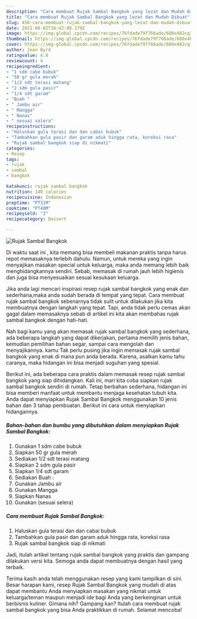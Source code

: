 ```yaml
---
description: "Cara membuat Rujak Sambal Bangkok yang lezat dan Mudah Dibuat"
title: "Cara membuat Rujak Sambal Bangkok yang lezat dan Mudah Dibuat"
slug: 456-cara-membuat-rujak-sambal-bangkok-yang-lezat-dan-mudah-dibuat
date: 2021-06-02T16:42:08.179Z
image: https://img-global.cpcdn.com/recipes/76fdade79f766ade/680x482cq70/rujak-sambal-bangkok-foto-resep-utama.jpg
thumbnail: https://img-global.cpcdn.com/recipes/76fdade79f766ade/680x482cq70/rujak-sambal-bangkok-foto-resep-utama.jpg
cover: https://img-global.cpcdn.com/recipes/76fdade79f766ade/680x482cq70/rujak-sambal-bangkok-foto-resep-utama.jpg
author: Jean Byrd
ratingvalue: 4.8
reviewcount: 4
recipeingredient:
- "1 sdm cabe bubuk"
- "50 gr gula merah"
- "1/2 sdt terasi matang"
- "2 sdm gula pasir"
- "1/4 sdt garam"
- "Buah "
- " Jambu air"
- " Mangga"
- " Nanas"
- " sesuai selera"
recipeinstructions:
- "Haluskan gula terasi dan dan cabai bubuk"
- "Tambahkan gula pasir dan garam aduk hingga rata, koreksi rasa"
- "Rujak sambal bangkok siap di nikmati"
categories:
- Resep
tags:
- rujak
- sambal
- bangkok

katakunci: rujak sambal bangkok 
nutrition: 140 calories
recipecuisine: Indonesian
preptime: "PT31M"
cooktime: "PT40M"
recipeyield: "3"
recipecategory: Dessert

---
```



![Rujak Sambal Bangkok](https://img-global.cpcdn.com/recipes/76fdade79f766ade/680x482cq70/rujak-sambal-bangkok-foto-resep-utama.jpg)

Di waktu  saat ini , kita memang bisa membeli makanan praktis tanpa harus repot memasaknya terlebih dahulu. Namun, untuk mereka yang ingin menyajikan masakan special untuk keluarga, maka anda memang lebih baik menghidangkannya sendiri. Sebab, memasak di rumah jauh lebih higienis dan juga bisa menyesuaikan sesuai kesukaan keluarga.

Jika anda lagi mencari inspirasi resep rujak sambal bangkok yang enak dan sederhana,maka anda sudah berada di tempat yang tepat. Cara membuat rujak sambal bangkok  sebenarnya tidak sulit untuk dilakukan jika kita membuatnya dengan langkah yang tepat. Tapi, anda tidak perlu cemas akan gagal dalam memasaknya 
sebab di artikel ini kita akan membahas rujak sambal bangkok dengan hati-hati.  



Nah bagi kamu yang akan memasak rujak sambal bangkok yang sederhana, ada beberapa langkah yang dapat dikerjakan, pertama memilih jenis bahan, kemudian pemilihan bahan segar, sampai cara mengolah dan menyajikannya. kamu Tak perlu pusing jika ingin memasak rujak sambal bangkok yang enak di mana pun anda berada. Karena, asalkan kamu  tahu caranya, maka hidangan ini bisa menjadi suguhan yang spesial.

Berikut ini, ada beberapa cara praktis  dalam memasak resep rujak sambal bangkok yang siap dihidangkan. Kali ini, mari kita coba siapkan rujak sambal bangkok sendiri di rumah. Tetap berbahan sederhana, hidangan ini bisa memberi manfaat untuk membantu menjaga kesehatan tubuh kita. Anda dapat menyiapkan Rujak Sambal Bangkok menggunakan 10 jenis bahan dan 3 tahap pembuatan. Berikut ini cara untuk menyiapkan hidangannya.

<!--inarticleads1-->

##### Bahan-bahan dan bumbu yang dibutuhkan dalam menyiapkan Rujak Sambal Bangkok:

1. Gunakan 1 sdm cabe bubuk
1. Siapkan 50 gr gula merah
1. Sediakan 1/2 sdt terasi matang
1. Siapkan 2 sdm gula pasir
1. Siapkan 1/4 sdt garam
1. Sediakan Buah :
1. Gunakan  Jambu air
1. Gunakan  Mangga
1. Siapkan  Nanas
1. Gunakan  (sesuai selera)




<!--inarticleads2-->

##### Cara membuat Rujak Sambal Bangkok:

1. Haluskan gula terasi dan dan cabai bubuk
1. Tambahkan gula pasir dan garam aduk hingga rata, koreksi rasa
1. Rujak sambal bangkok siap di nikmati




Jadi, itulah artikel tentang  rujak sambal bangkok  yang praktis dan gampang dilakukan versi kita. Semoga anda dapat membuatnya dengan hasil yang terbaik. 

Terima kasih anda telah menggunakan resep yang kami tampilkan di sini. Besar harapan kami, resep  Rujak Sambal Bangkok yang mudah di atas dapat membantu Anda menyiapkan masakan yang nikmat untuk keluarga/teman maupun menjadi ide bagi Anda yang berkeinginan untuk berbisnis kuliner. Gimana nih? Gampang kan? Itulah cara membuat rujak sambal bangkok yang bisa Anda praktikkan di rumah. Selamat mencoba!

